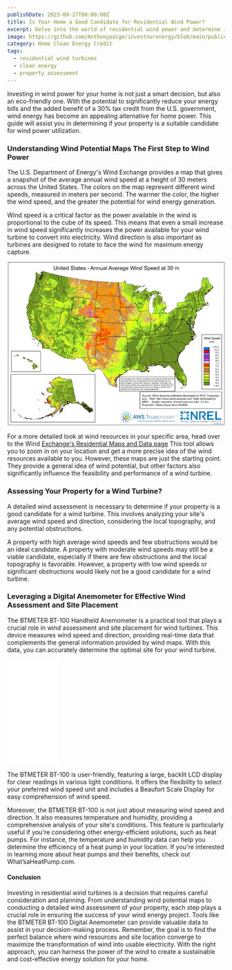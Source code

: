 ```yaml
---
publishDate: 2023-09-27T00:00:00Z
title: Is Your Home a Good Candidate for Residential Wind Power?
excerpt: Delve into the world of residential wind power and determine if your home is a suitable candidate. This guide provides insights into the prerequisites and evaluations necessary for a successful wind power installation.
image: https://github.com/Anthonypaige/investnurenergy/blob/main/public/images/cover-art/WND-2-cover-art.png?raw=true
category: Home Clean Energy Credit
tags:
  - residential wind turbines
  - clean energy
  - property assessment
---
```


Investing in wind power for your home is not just a smart decision, but also an eco-friendly one. With the potential to significantly reduce your energy bills and the added benefit of a 30% tax credit from the U.S. government, wind energy has become an appealing alternative for home power. This guide will assist you in determining if your property is a suitable candidate for wind power utilization.

### **Understanding Wind Potential Maps The First Step to Wind Power**

The U.S. Department of Energy's Wind Exchange provides a map that gives a snapshot of the average annual wind speed at a height of 30 meters across the United States. The colors on the map represent different wind speeds, measured in meters per second. The warmer the color, the higher the wind speed, and the greater the potential for wind energy generation.

Wind speed is a critical factor as the power available in the wind is proportional to the cube of its speed. This means that even a small increase in wind speed significantly increases the power available for your wind turbine to convert into electricity. Wind direction is also important as turbines are designed to rotate to face the wind for maximum energy capture.

![Super wide](https://github.com/Anthonypaige/investnurenergy/blob/main/public/images/page-art/WND-map-page-art.png?raw=true)

For a more detailed look at wind resources in your specific area, head over to the Wind [Exchange's Residential Maps and Data page](https://windexchange.energy.gov/maps-data?category=residential) This tool allows you to zoom in on your location and get a more precise idea of the wind resources available to you. However, these maps are just the starting point. They provide a general idea of wind potential, but other factors also significantly influence the feasibility and performance of a wind turbine.

### **Assessing Your Property for a Wind Turbine?**

A detailed wind assessment is necessary to determine if your property is a good candidate for a wind turbine. This involves analyzing your site's average wind speed and direction, considering the local topography, and any potential obstructions.

A property with high average wind speeds and few obstructions would be an ideal candidate. A property with moderate wind speeds may still be a viable candidate, especially if there are few obstructions and the local topography is favorable. However, a property with low wind speeds or significant obstructions would likely not be a good candidate for a wind turbine.

### **Leveraging a Digital Anemometer for Effective Wind Assessment and Site Placement**

The BTMETER BT-100 Handheld Anemometer is a practical tool that plays a crucial role in wind assessment and site placement for wind turbines. This device measures wind speed and direction, providing real-time data that complements the general information provided by wind maps. With this data, you can
accurately determine the optimal site for your wind turbine.

<iframe sandbox="allow-popups allow-scripts allow-modals allow-forms allow-same-origin" style="width:120px;height:240px;" marginwidth="0" marginheight="0" scrolling="no" frameborder="0" src="//ws-na.amazon-adsystem.com/widgets/q?ServiceVersion=20070822&OneJS=1&Operation=GetAdHtml&MarketPlace=US&source=ss&ref=as_ss_li_til&ad_type=product_link&tracking_id=investinyoure-20&language=en_US&marketplace=amazon&region=US&placement=B07J64TCBQ&asins=B07J64TCBQ&linkId=99b7f46fd9fd8b7a239de83532da713a&show_border=false&link_opens_in_new_window=true"></iframe>

The BTMETER BT-100 is user-friendly, featuring a large, backlit LCD display for clear readings in various light conditions. It offers the flexibility to select your preferred wind speed unit and includes a Beaufort Scale Display for easy comprehension of wind speed.

Moreover, the BTMETER BT-100 is not just about measuring wind speed and direction. It also measures temperature and humidity, providing a comprehensive analysis of your site's conditions. This feature is particularly useful if you're considering other energy-efficient solutions, such as heat pumps. For instance, the temperature and humidity data can help you determine the efficiency of a heat pump in your location. If you're interested in learning more about heat pumps and their benefits, check out What’saHeatPump.com.

#### **Conclusion**

Investing in residential wind turbines is a decision that requires careful consideration and planning. From understanding wind potential maps to conducting a detailed wind assessment of your property, each step plays a crucial role in ensuring the success of your wind energy project. Tools like the BTMETER BT-100 Digital Anemometer can provide valuable data to assist in your decision-making process. Remember, the goal is to find the perfect balance where wind resources and site location converge to maximize the transformation of wind into usable electricity. With the right approach, you can harness the power of the wind to create a sustainable and cost-effective energy solution for your home.
